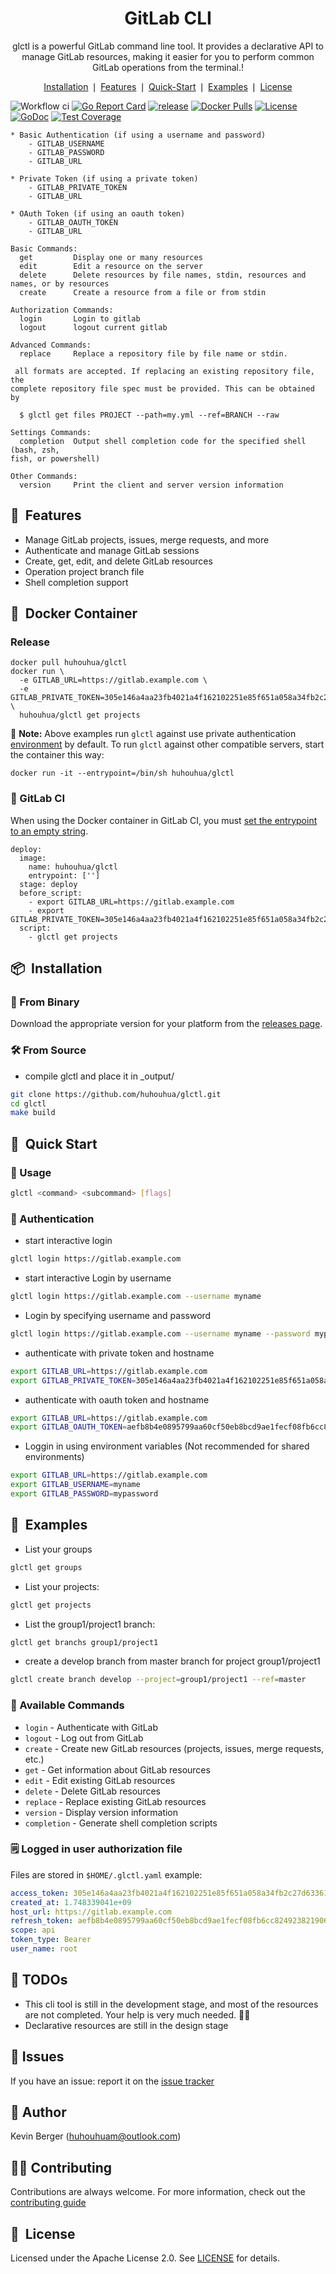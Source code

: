 
<div align="center">
	<h1>GitLab CLI</h1>
	<p>glctl is a powerful GitLab command line tool. It provides a declarative API to manage GitLab resources, making it easier for you to perform common GitLab operations from the terminal.!</p>
</div>

<p align="center">
	<a href="#-installation">Installation</a> ❘
	<a href="#-features">Features</a> ❘
	<a href="#-quick-start">Quick-Start</a> ❘
	<a href="#-examples">Examples</a> ❘
	<a href="#-license">License</a>
</p>


![Workflow ci](https://github.com/huhouhua/glctl/actions/workflows/glctl.yml/badge.svg)
[![Go Report Card](https://goreportcard.com/badge/github.com/huhouhua/glctl)](https://goreportcard.com/report/github.com/huhouhua/glctl)
[![release](https://img.shields.io/github/release-pre/huhouhua/glctl.svg)](https://github.com/huhouhua/glctl/releases)
[![Docker Pulls](https://img.shields.io/docker/pulls/huhouhua/glctl.svg?maxAge=604800)](https://hub.docker.com/r/huhouhua/glctl/)
[![License](https://img.shields.io/badge/License-Apache%202.0-blue.svg)](LICENSE)
[![GoDoc](https://godoc.org/github.com/huhouhua/glctl?status.svg)](https://godoc.org/github.com/huhouhua/glctl)
[![Test Coverage](https://codecov.io/gh/huhouhua/glctl/branch/main/graph/badge.svg)](https://codecov.io/gh/huhouhua/glctl)

```
* Basic Authentication (if using a username and password)
    - GITLAB_USERNAME
    - GITLAB_PASSWORD
    - GITLAB_URL

* Private Token (if using a private token)
    - GITLAB_PRIVATE_TOKEN
    - GITLAB_URL

* OAuth Token (if using an oauth token)
    - GITLAB_OAUTH_TOKEN
    - GITLAB_URL
    
Basic Commands:
  get         Display one or many resources
  edit        Edit a resource on the server
  delete      Delete resources by file names, stdin, resources and names, or by resources
  create      Create a resource from a file or from stdin

Authorization Commands:
  login       Login to gitlab
  logout      logout current gitlab

Advanced Commands:
  replace     Replace a repository file by file name or stdin.

 all formats are accepted. If replacing an existing repository file, the
complete repository file spec must be provided. This can be obtained by

  $ glctl get files PROJECT --path=my.yml --ref=BRANCH --raw

Settings Commands:
  completion  Output shell completion code for the specified shell (bash, zsh,
fish, or powershell)

Other Commands:
  version     Print the client and server version information

```

## 🤘&nbsp; Features
- Manage GitLab projects, issues, merge requests, and more
- Authenticate and manage GitLab sessions
- Create, get, edit, and delete GitLab resources
- Operation project branch file
- Shell completion support

## 🐳&nbsp; Docker Container
### Release
```
docker pull huhouhua/glctl
docker run \
  -e GITLAB_URL=https://gitlab.example.com \
  -e GITLAB_PRIVATE_TOKEN=305e146a4aa23fb4021a4f162102251e85f651a058a34fb2c27d633617cf8877 \
  huhouhua/glctl get projects
```

🔔 **Note:** Above examples run `glctl` against  use private authentication [environment](#-authentication) by default. To run `glctl` against other compatible servers, start the container this way:

```
docker run -it --entrypoint=/bin/sh huhouhua/glctl
```

### 🦊 GitLab CI
When using the Docker container in GitLab CI, you must [set the entrypoint to an empty string](https://docs.gitlab.com/ee/ci/docker/using_docker_images.html#override-the-entrypoint-of-an-image).

```
deploy:
  image:
    name: huhouhua/glctl
    entrypoint: ['']
  stage: deploy
  before_script:
    - export GITLAB_URL=https://gitlab.example.com
    - export GITLAB_PRIVATE_TOKEN=305e146a4aa23fb4021a4f162102251e85f651a058a34fb2c27d633617cf8877
  script:
    - glctl get projects
```

## 📦&nbsp; Installation

### 📁 From Binary

Download the appropriate version for your platform from the [releases page](https://github.com/huhouhua/glctl/releases).

### 🛠️ From Source
- compile glctl and place it in _output/
```bash
git clone https://github.com/huhouhua/glctl.git
cd glctl
make build
```

## 🚀&nbsp; Quick Start

### 📄&nbsp;Usage
  ```bash
  glctl <command> <subcommand> [flags]
  ```

### 🔐 Authentication

- start interactive login
```bash
glctl login https://gitlab.example.com
```
- start interactive Login by username
```bash
glctl login https://gitlab.example.com --username myname
```

- Login by specifying username and password
```bash
glctl login https://gitlab.example.com --username myname --password mypassword
```

- authenticate with private token and hostname
```bash
export GITLAB_URL=https://gitlab.example.com
export GITLAB_PRIVATE_TOKEN=305e146a4aa23fb4021a4f162102251e85f651a058a34fb2c27d633617cf8877
```

- authenticate with oauth token and hostname
```bash
export GITLAB_URL=https://gitlab.example.com
export GITLAB_OAUTH_TOKEN=aefb8b4e0895799aa60cf50eb8bcd9ae1fecf08fb6cc8249238219067e5aa926
```

- Loggin in using environment variables (Not recommended for shared environments)
```bash
export GITLAB_URL=https://gitlab.example.com
export GITLAB_USERNAME=myname
export GITLAB_PASSWORD=mypassword
```

## 🥙&nbsp; Examples
- List your groups
```bash
glctl get groups
```

- List your projects:
```bash
glctl get projects
```

- List the group1/project1 branch:
```bash
glctl get branchs group1/project1
```

- create a develop branch from master branch for project group1/project1
```bash
glctl create branch develop --project=group1/project1 --ref=master
```

### 🥪 Available Commands

- `login` - Authenticate with GitLab
- `logout` - Log out from GitLab
- `create` - Create new GitLab resources (projects, issues, merge requests, etc.)
- `get` - Get information about GitLab resources
- `edit` - Edit existing GitLab resources
- `delete` - Delete GitLab resources
- `replace` - Replace existing GitLab resources
- `version` - Display version information
- `completion` - Generate shell completion scripts

### 🗒️&nbsp;Logged in user authorization file
Files are stored in `$HOME/.glctl.yaml` example:
```yaml
access_token: 305e146a4aa23fb4021a4f162102251e85f651a058a34fb2c27d633617cf8877
created_at: 1.748339041e+09
host_url: https://gitlab.example.com
refresh_token: aefb8b4e0895799aa60cf50eb8bcd9ae1fecf08fb6cc8249238219067e5aa926
scope: api
token_type: Bearer
user_name: root
```

## 🧠&nbsp;TODOs

- This cli tool is still in the development stage, and most of the resources are not completed. Your help is very much needed. 🙋‍♂️
- Declarative resources are still in the design stage

## 🤝&nbsp;Issues

If you have an issue: report it on the [issue tracker](https://github.com/huhouhua/glctl/issues)

## 👤&nbsp;Author

Kevin Berger (<huhouhuam@outlook.com>)

## 🧑‍💻&nbsp;Contributing

Contributions are always welcome. For more information, check out the [contributing guide](CONTRIBUTING.md)

## 📘&nbsp; License

Licensed under the Apache License 2.0. See [LICENSE](LICENSE) for details.